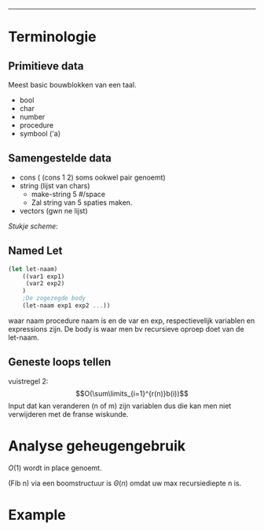 ___
# Terminologie

## Primitieve data
Meest basic bouwblokken van een taal.
- bool
- char
- number
- procedure 
- symbool ('a) 

## Samengestelde data
- cons ( (cons 1 2) soms ookwel pair genoemt)
- string (lijst van chars)
    - make-string 5 \#/space 
    - Zal string van 5 spaties maken.
- vectors (gwn ne lijst)

*Stukje scheme*:
## Named Let
```scheme
(let let-naam)
    ((var1 exp1)
     (var2 exp2)
    )
    ;De zogezegde body
    (let-naam exp1 exp2 ...))
```

waar naam procedure naam is en de var en exp, respectievelijk variablen en expressions zijn.
De body is waar men bv recursieve oproep doet van de let-naam. 

## Geneste loops tellen
vuistregel 2: 
$$O(\sum\limits_{i=1}^{r(n)}b(i))$$
Input dat kan veranderen (n of m) zijn variablen dus die kan men niet verwijderen met de franse wiskunde.

# Analyse geheugengebruik
$O(1)$ wordt in place genoemt.

(Fib n) via een boomstructuur is $\Theta (n)$ omdat uw max recursiediepte n is.

# Example
